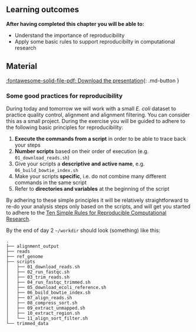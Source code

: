 ## Learning outcomes

**After having completed this chapter you will be able to:**

* Understand the importance of reproducibility
* Apply some basic rules to support reproducibilty in computational research

## Material

[:fontawesome-solid-file-pdf: Download the presentation](../assets/pdf/reproducible_research.pdf){: .md-button }

### Some good practices for reproducibility

During today and tomorrow we will work with a small *E. coli* dataset to practice quality control, alignment and alignment filtering. You can consider this as a small project. During the exercise you will be guided to adhere to the following basic principles for reproducibility:

1. **Execute the commands from a script** in order to be able to trace back your steps
2. **Number scripts** based on their order of execution (e.g. `01_download_reads.sh`)
3. Give your scripts a **descriptive and active name**, e.g. `06_build_bowtie_index.sh`
4. Make your scripts **specific**, i.e. do not combine many different commands in the same script
5. Refer to **directories and variables** at the beginning of the script

By adhering to these simple principles it will be relatively straightforward to re-do your analysis steps only based on the scripts, and will get you started to adhere to the [Ten Simple Rules for Reproducible Computational Research](https://journals.plos.org/ploscompbiol/article?id=10.1371/journal.pcbi.1003285). 

By the end of day 2 `~/workdir` should look (something) like this:

```
.
├── alignment_output
├── reads
├── ref_genome
├── scripts
│   ├── 01_download_reads.sh
│   ├── 02_run_fastqc.sh
│   ├── 03_trim_reads.sh
│   ├── 04_run_fastqc_trimmed.sh
│   ├── 05_download_ecoli_reference.sh
│   ├── 06_build_bowtie_index.sh
│   ├── 07_align_reads.sh
│   ├── 08_compress_sort.sh
│   ├── 09_extract_unmapped.sh
│   ├── 10_extract_region.sh
│   └── 11_align_sort_filter.sh
└── trimmed_data
```